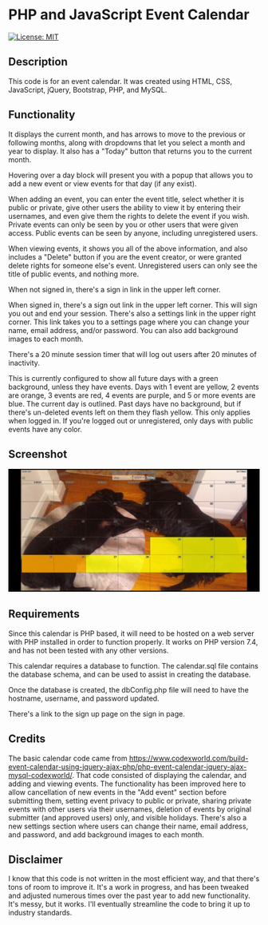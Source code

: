 # PHP and JavaScript Event Calendar
[![License: MIT](https://img.shields.io/github/license/tharveyster/PHP-JavaScript-Event-Calendar?style=plastic)
](https://opensource.org/licenses/MIT)

## Description
This code is for an event calendar. It was created using HTML, CSS, JavaScript, jQuery, Bootstrap, PHP, and MySQL.

## Functionality
It displays the current month, and has arrows to move to the previous or following months, along with dropdowns that let you select a month and year to display. It also has a "Today" button that returns you to the current month.

Hovering over a day block will present you with a popup that allows you to add a new event or view events for that day (if any exist).

When adding an event, you can enter the event title, select whether it is public or private, give other users the ability to view it by entering their usernames, and even give them the rights to delete the event if you wish. Private events can only be seen by you or other users that were given access. Public events can be seen by anyone, including unregistered users.

When viewing events, it shows you all of the above information, and also includes a "Delete" button if you are the event creator, or were granted delete rights for someone else's event. Unregistered users can only see the title of public events, and nothing more.

When not signed in, there's a sign in link in the upper left corner.

When signed in, there's a sign out link in the upper left corner. This will sign you out and end your session. There's also a settings link in the upper right corner. This link takes you to a settings page where you can change your name, email address, and/or password. You can also add background images to each month.

There's a 20 minute session timer that will log out users after 20 minutes of inactivity.

This is currently configured to show all future days with a green background, unless they have events. Days with 1 event are yellow, 2 events are orange, 3 events are red, 4 events are purple, and 5 or more events are blue. The current day is outlined. Past days have no background, but if there's un-deleted events left on them they flash yellow. This only applies when logged in. If you're logged out or unregistered, only days with public events have any color.

## Screenshot
![The PHP and JavaScript Event Calendar allows registered user to create and view events.](./images/calendar-screenshot.png)

## Requirements
Since this calendar is PHP based, it will need to be hosted on a web server with PHP installed in order to function properly. It works on PHP version 7.4, and has not been tested with any other versions.

This calendar requires a database to function. The calendar.sql file contains the database schema, and can be used to assist in creating the database.

Once the database is created, the dbConfig.php file will need to have the hostname, username, and password updated.

There's a link to the sign up page on the sign in page.

## Credits
The basic calendar code came from <https://www.codexworld.com/build-event-calendar-using-jquery-ajax-php/php-event-calendar-jquery-ajax-mysql-codexworld/>. That code consisted of displaying the calendar, and adding and viewing events. The functionality has been improved here to allow cancellation of new events in the "Add event" section before submitting them, setting event privacy to public or private, sharing private events with other users via their usernames, deletion of events by original submitter (and approved users) only, and visible holidays. There's also a new settings section where users can change their name, email address, and password, and add background images to each month.

## Disclaimer
I know that this code is not written in the most efficient way, and that there's tons of room to improve it. It's a work in progress, and has been tweaked and adjusted numerous times over the past year to add new functionality. It's messy, but it works. I'll eventually streamline the code to bring it up to industry standards.
